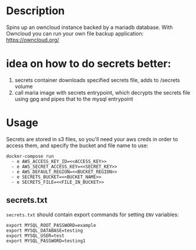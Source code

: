 # Description
Spins up an owncloud instance backed by a mariadb database. With Owncloud you
can run your own file backup application: https://owncloud.org/

# idea on how to do secrets better:
1. secrets container downloads specified secrets file, adds to /secrets volume
2. call maria image with secrets entrypoint, which decrypts the secrets file using gpg and pipes that to the mysql entrypoint

# Usage
Secrets are stored in s3 files, so you'll need your aws creds in order to access them, and specify the bucket and file name to use:

```
docker-compose run
  - e AWS_ACCESS_KEY_ID=<<ACCESS_KEY>>
  - e AWS_SECRET_ACCESS_KEY=<<SECRET_KEY>>
  - e AWS_DEFAULT_REGION=<<BUCKET_REGION>>
  - e SECRETS_BUCKET=<<BUCKET_NAME>>
  - e SECRETS_FILE=<<FILE_IN_BUCKET>>

```

## secrets.txt
`secrets.txt` should contain export commands for setting `ENV` variables:

``` 
export MYSQL_ROOT_PASSWORD=example
export MYSQL_DATABASE=testing
export MYSQL_USER=test
export MYSQL_PASSWORD=testing1
```
